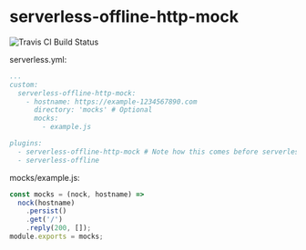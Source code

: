 # serverless-offline-http-mock
![Travis CI Build Status](https://travis-ci.com/pianomansam/serverless-offline-http-mock.svg?branch=master "Travis CI Build Status")


serverless.yml:
```yaml
...
custom:
  serverless-offline-http-mock:
    - hostname: https://example-1234567890.com
      directory: 'mocks' # Optional
      mocks:
        - example.js

plugins:
  - serverless-offline-http-mock # Note how this comes before serverless-offline
  - serverless-offline
```

mocks/example.js:
```javascript
const mocks = (nock, hostname) =>
  nock(hostname)
    .persist()
    .get('/')
    .reply(200, []);
module.exports = mocks;
```
